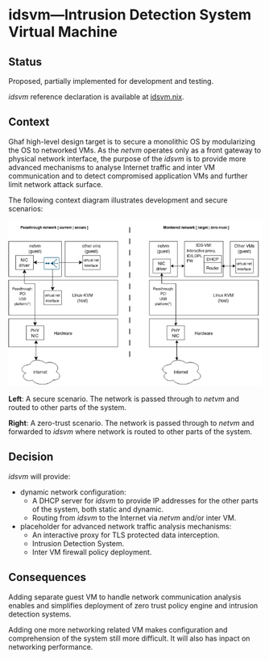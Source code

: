 <!--
    Copyright 2023 TII (SSRC) and the Ghaf contributors
    SPDX-License-Identifier: CC-BY-SA-4.0
-->

# idsvm—Intrusion Detection System Virtual Machine

## Status

Proposed, partially implemented for development and testing.

*idsvm* reference declaration is available at [idsvm.nix](https://github.com/tiiuae/ghaf/blob/main/modules/virtualization/microvm/idsvm.nix).

## Context

Ghaf high-level design target is to secure a monolithic OS by modularizing the OS to networked VMs. As the *netvm* operates only as a front gateway to physical network interface, the purpose of the *idsvm* is to provide more advanced mechanisms to analyse Internet traffic and inter VM communication and to detect compromised application VMs and further limit network attack surface.

The following context diagram illustrates development and secure scenarios:

![Scope!](../../img/idsvm.drawio.png "idsvm Context")

**Left**: A secure scenario. The network is passed through to *netvm* and routed to other parts of the system.
 
**Right**: A zero-trust scenario. The network is passed through to *netvm* and forwarded to *idsvm* where network is routed to other parts of the system.

## Decision

*idsvm* will provide:
- dynamic network configuration:
  - A DHCP server for *idsvm* to provide IP addresses for the other parts of the system, both static and dynamic.
  - Routing from *idsvm* to the Internet via *netvm* and/or inter VM.
- placeholder for advanced network traffic analysis mechanisms:
  - An interactive proxy for TLS protected data interception.
  - Intrusion Detection System.
  - Inter VM firewall policy deployment.

## Consequences

Adding separate guest VM to handle network communication analysis enables and simplifies deployment of zero trust policy engine and intrusion detection systems.

Adding one more networking related VM makes configuration and comprehension of the system still more difficult. It will also has inpact on networking performance.
